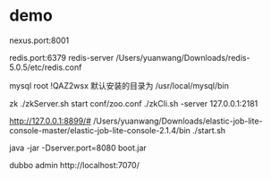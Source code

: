 # demo
nexus.port:8001

redis.port:6379
redis-server /Users/yuanwang/Downloads/redis-5.0.5/etc/redis.conf 


mysql
root !QAZ2wsx
默认安装的目录为 /usr/local/mysql/bin


zk
./zkServer.sh start conf/zoo.conf
./zkCli.sh -server 127.0.0.1:2181

http://127.0.0.1:8899/#
/Users/yuanwang/Downloads/elastic-job-lite-console-master/elastic-job-lite-console-2.1.4/bin
./start.sh


java -jar -Dserver.port=8080 boot.jar

dubbo admin
http://localhost:7070/

